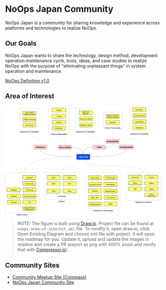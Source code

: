 # NoOps Japan Community

NoOps Japan is a community for sharing knowledge and experience across platforms and technologies to realize NoOps.

## Our Goals

NoOps Japan wants to share the technology, design method, development operation maintenance cycle, tools, ideas, and case studies to realize NoOps with the purpose of "eliminating unpleasant things” in system operation and maintenance.

[NoOps Definition v1.0](DEFINITION.md) 

## Area of Interest

![](noops-area-of-interest.png)

> NOTE: The figure is built using [Draw.io](https://www.draw.io/). Project file can be found at `noops-area-of-interest.xml` file. To modify it, open draw.io, click Open Existing Diagram and choose xml file with project. It will open the roadmap for you. Update it, upload and update the images in readme and create a PR (export as png with 400% zoom and minify that with [Compressor.io](Compressor.io)).

## Community Sites
- [Community Meetup Site (Connpass)](https://noops.connpass.com/)
- [NoOps Japan Community Site](https://noopsjapan.github.io/)
